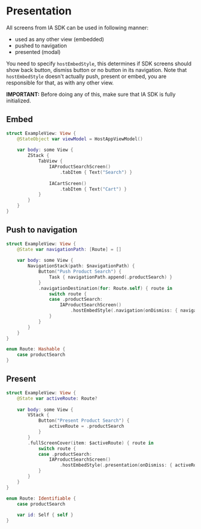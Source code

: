 # Presentation

All screens from IA SDK can be used in following manner:
* used as any other view (embedded)
* pushed to navigation
* presented (modal)

You need to specify `hostEmbedStyle`, this determines if SDK screens should show back button, dismiss button or no button in its navigation. Note that `hostEmbedStyle` doesn't actually push, present or embed, you are responsible for that, as with any other view.

**IMPORTANT:** Before doing any of this, make sure that IA SDK is fully initialized.

## Embed
````swift
struct ExampleView: View {
    @StateObject var viewModel = HostAppViewModel()
    
    var body: some View {
        ZStack {
            TabView {
                IAProductSearchScreen()
                    .tabItem { Text("Search") }
                
                IACartScreen()
                    .tabItem { Text("Cart") }
            }
        }
    }
}
````

## Push to navigation
````swift
struct ExampleView: View {
    @State var navigationPath: [Route] = []
    
    var body: some View {
        NavigationStack(path: $navigationPath) {
            Button("Push Product Search") {
                Task { navigationPath.append(.productSearch) }
            }
            .navigationDestination(for: Route.self) { route in
                switch route {
                case .productSearch:
                    IAProductSearchScreen()
                        .hostEmbedStyle(.navigation(onDismiss: { navigationPath.removeLast() }))
                }
            }
        }
    }
}

enum Route: Hashable {
    case productSearch
}
````

## Present
````swift
struct ExampleView: View {
    @State var activeRoute: Route?
    
    var body: some View {
        VStack {
            Button("Present Product Search") {
                activeRoute = .productSearch
            }
        }
        .fullScreenCover(item: $activeRoute) { route in
            switch route {
            case .productSearch:
                IAProductSearchScreen()
                    .hostEmbedStyle(.presentation(onDismiss: { activeRoute = nil }))
            }
        }
    }
}

enum Route: Identifiable {    
    case productSearch
    
    var id: Self { self }
}
````
